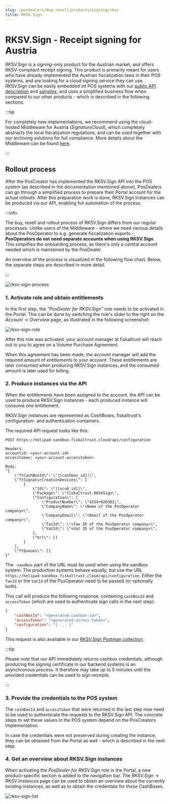 ```yaml
---
slug: /posdealers/buy-resell/products/signing/rksv
title: RKSV.Sign
---
```


# RKSV.Sign - Receipt signing for Austria
RKSV.Sign is a _signing-only_ product for the Austrian market, and offers RKSV-compliant receipt signing. This product is primarily meant for users who have already implemented the Austrian fiscalization laws in their POS systems, and are looking for a cloud signing service they can use. RKSV.Sign can be easily embedded int POS systems with our [public API description](/docs/poscreators/signing/austria/api) and [samples](https://rksvsign-samples.docs.fiskaltrust.cloud/), and uses a simplified business flow when compared to our other products - which is described in the following sections.

:::tip

For completely new implementations, we recommend using the cloud-hosted Middleware for Austria (_SignatureCloud_), which completely abstracts the local fiscalization regulations, and can be used together with our archiving solutions for full compliance. More details about the Middleware can be found [here](../middleware.md).

:::

## Rollout process
After the PosCreator has implemented the RKSV.Sign API into the POS system (as described in the documentation mentioned above), PosDealers can go through a simplified process to prepare their Portal account for the actual rollouts. After this preparation work is done, RKSV.Sign instances can be produced via our API, enabling full automation of the process.

:::info

The buy, resell and rollout process of RKSV.Sign differs from our regular processes. Unlike users of the Middleware - where we need various details about the PosOperator to e.g. generate fiscalization exports -, **PosOperators do not need separate accounts when using RKSV.Sign**.\
This simplifies the onboarding process, as there's only a central account needed which is maintained by the PosDealer.

An overview of the process is visualized in the following flow chart. Below, the separate steps are described in more detail.

:::

![rksv-sign-process](../../images/rksv-sign.png)

### 1. Activate role and obtain entitlements
In the first step, the _"PosDealer for RKSV.Sign"_ role needs to be activated in the Portal. This can be done by switching the role's slider to the right on the _Account_ -> _Overview_ page, as illustrated in the following screenshot:

![rksv-sign-role](../../images/rksv-sign-role.png)

After this role was activated, your account manager at fiskaltrust will reach out to you to agree on a Volume Purchase Agreement.

When this agreement has been made, the account manager will add the required amount of _entitlements_ to your account. These entitlements are later consumed when producing RKSV.Sign instances, and the consumed amount is later used for billing.

### 2. Produce instances via the API
When the entitlements have been assigned to the account, the API can be used to produce RKSV.Sign instances - each produced instance will consume one entitlement.

RKSV.Sign instances are represented as _CashBoxes_, fiskaltrust's configuration- and authentication containers. 

The required API request looks like this:

```
POST https://helipad-sandbox.fiskaltrust.cloud/api/configuration

Headers:
accountid: <your-account-id>
accesstoken: <your-account-accesstoken>

Body:
"{
    \"ftCashBoxId\": \"|[cashbox_id]|\",
    \"ftSignaturCreationDevices\": [
        {
            \"Id\": \"|[scu0_id]|\",
            \"Package\": \"fiskaltrust.RKSVSign\",
            \"Configuration\": {
                \"ProductNumber\": \"4154+020301\",
                \"CompanyName\": \"<Name of the PosOperator company>\",
                \"CompanyEmail\": \"<Email of the PosOperator company>\",
                \"TaxId\": \"<Tax ID of the PosOperator company>\",
                \"VatId\": \"<Vat ID of the PosOperator company>\",
            },
            \"Url\": []
        }
    ],
    \"ftQueues\": []
}"
```

The `-sandbox` part of the URL must be used when using the sandbox system. The production systems behave equally, but use the URL `https://helipad-sandbox.fiskaltrust.cloud/api/configuration`. Either the `TaxId` or the `VatId` of the PosOperator need to be passed (or optionally both).


This call will produce the following response, containing `cashBoxId` and `accessToken` (which are used to authenticate sign calls in the next step):

```json
{
    "cashBoxId": "<generated-cashbox-id>",
    "accessToken": "<generated-access-token>",
    "configuration": "{ ... }"
}
```


This request is also available in our [RKSV.Sign Postman collection](https://rksvsign-samples.docs.fiskaltrust.cloud/#c7c7014d-ce3e-4577-aeff-f5e302d15b4b).

:::tip

Please note that our API immediately returns cashbox credentials, although producing the signing certificate in our backend systems is an asynchronous process. It therefore may take up to 5 minutes until the provided credentials can be used to sign receipts.

:::

### 3. Provide the credentials to the POS system
The `cashBoxId` and `accessToken` that were returned in the last step now need to be used to authenticate the requests to the RKSV.Sign API. The concrete steps to set these values in the POS system depend on the PosCreators implementation.

In case the credentials were not preserved during creating the instance, they can be obtained from the Portal as well - which is described in the next step.

### 4. Get an overview about RKSV.Sign instances
When activating the _PosDealer for RKSV.Sign_ role in the Portal, a new product-specific section is added to the navigation bar. The _RKSV.Sign_ -> _RKSV Instances_ page can be used to obtain an overview about the currently existing instances, as well as to obtain the credentials for these CashBoxes.

![rksv-sign-list](../../images/rksv-sign-list.png)
